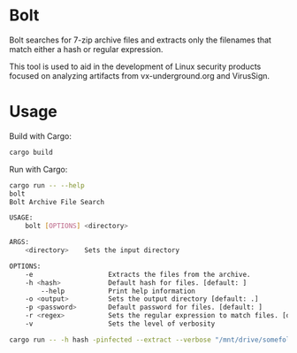 # Bolt
Bolt searches for 7-zip archive files and extracts only the filenames that match either a hash or regular expression.

This tool is used to aid in the development of Linux security products focused on analyzing artifacts from vx-underground.org and VirusSign.

# Usage
Build with Cargo:
```bash
cargo build
```

Run with Cargo:
```bash
cargo run -- --help
bolt 
Bolt Archive File Search

USAGE:
    bolt [OPTIONS] <directory>

ARGS:
    <directory>    Sets the input directory

OPTIONS:
    -e                   Extracts the files from the archive.
    -h <hash>            Default hash for files. [default: ]
        --help           Print help information
    -o <output>          Sets the output directory [default: .]
    -p <password>        Default password for files. [default: ]
    -r <regex>           Sets the regular expression to match files. [default: .*]
    -v                   Sets the level of verbosity

cargo run -- -h hash -pinfected --extract --verbose "/mnt/drive/somefolder"
```

